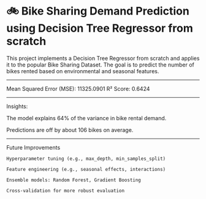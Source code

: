 # 🚲 Bike Sharing Demand Prediction using Decision Tree Regressor from scratch

This project implements a Decision Tree Regressor from scratch and applies it to the popular Bike Sharing Dataset. The goal is to predict the number of bikes rented based on environmental and seasonal features.

---

Mean Squared Error (MSE): 11325.0901
R² Score:                0.6424

---

Insights:

The model explains 64% of the variance in bike rental demand.

Predictions are off by about 106 bikes on average.

---

Future Improvements

    Hyperparameter tuning (e.g., max_depth, min_samples_split)

    Feature engineering (e.g., seasonal effects, interactions)

    Ensemble models: Random Forest, Gradient Boosting

    Cross-validation for more robust evaluation